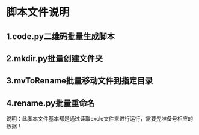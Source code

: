 # 脚本文件说明
## 1.code.py二维码批量生成脚本
## 2.mkdir.py批量创建文件夹
## 3.mvToRename批量移动文件到指定目录
## 4.rename.py批量重命名
说明：此脚本文件基本都是通过读取excle文件来进行运行，需要先准备号相应的数据！